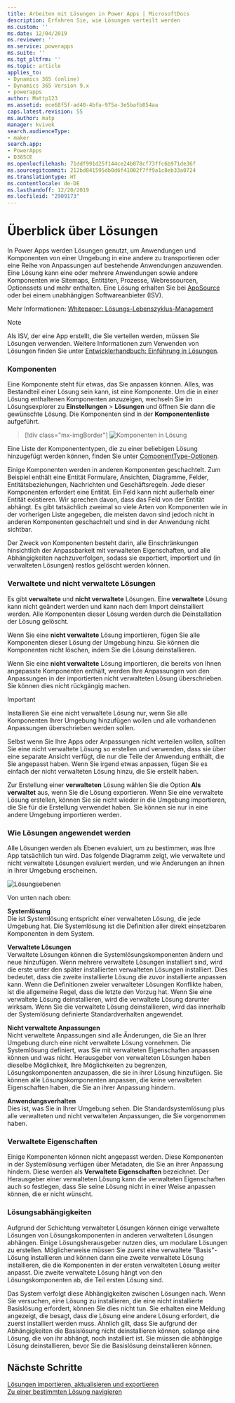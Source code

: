 ```yaml
---
title: Arbeiten mit Lösungen in Power Apps | MicrosoftDocs
description: Erfahren Sie, wie Lösungen verteilt werden
ms.custom: ''
ms.date: 12/04/2019
ms.reviewer: ''
ms.service: powerapps
ms.suite: ''
ms.tgt_pltfrm: ''
ms.topic: article
applies_to:
- Dynamics 365 (online)
- Dynamics 365 Version 9.x
- powerapps
author: Mattp123
ms.assetid: ece68f5f-ad40-4bfa-975a-3e5bafb854aa
caps.latest.revision: 55
ms.author: matp
manager: kvivek
search.audienceType:
- maker
search.app:
- PowerApps
- D365CE
ms.openlocfilehash: 71ddf991d25f144ce24b078cf73ffc6b971de36f
ms.sourcegitcommit: 212bd841595db0d6f41002f7ff9a1c8eb33a0724
ms.translationtype: HT
ms.contentlocale: de-DE
ms.lasthandoff: 12/20/2019
ms.locfileid: "2909173"
---
```

# <a name="solutions-overview"></a>Überblick über Lösungen  

  In Power Apps werden Lösungen genutzt, um Anwendungen und Komponenten von einer Umgebung in eine andere zu transportieren oder eine Reihe von Anpassungen auf bestehende Anwendungen anzuwenden. Eine Lösung kann eine oder mehrere Anwendungen sowie andere Komponenten wie Sitemaps, Entitäten, Prozesse, Webressourcen, Optionssets und mehr enthalten.  Eine Lösung erhalten Sie bei [AppSource](https://appsource.microsoft.com/) oder bei einem unabhängigen Softwareanbieter (ISV).
  
Mehr Informationen: [Whitepaper: Lösungs-Lebenszyklus-Management](https://www.microsoft.com/download/details.aspx?id=57777)  
  
> [!NOTE]
>  Als ISV, der eine App erstellt, die Sie verteilen werden, müssen Sie Lösungen verwenden. Weitere Informationen zum Verwenden von Lösungen finden Sie unter [Entwicklerhandbuch: Einführung in Lösungen](/powerapps/developer/common-data-service/introduction-solutions).  
  

<a name="BKMK_SolutionComponents"></a>   
### <a name="components"></a>Komponenten  
 Eine Komponente steht für etwas, das Sie anpassen können. Alles, was Bestandteil einer Lösung sein kann, ist eine Komponente. Um die in einer Lösung enthaltenen Komponenten anzuzeigen, wechseln Sie im Lösungsexplorer zu **Einstellungen** > **Lösungen** und öffnen Sie dann die gewünschte Lösung. Die Komponenten sind in der **Komponentenliste** aufgeführt. 

> [!div class="mx-imgBorder"] 
> ![Komponenten in Lösung](media/components-in-solution.png "Komponenten in Lösung") 

Eine Liste der Komponententypen, die zu einer beliebigen Lösung hinzugefügt werden können, finden Sie unter [ComponentType-Optionen](../../developer/common-data-service/reference/entities/solutioncomponent.md#componenttype-options).

<!-- The following is a list of components that you can view in a solution:  
  
-   AI Model

-   Application Ribbon  
  
-   Article Template  
  
-   Business Rule  

-   Canvas App 
  
-   Chart  
  
-   Connection Role  
  
-   Contract Template  

-   Custom Connector
 
-   Custom Control
  
-   Dashboard  
  
-   Email Template  
  
-   Entity  
  
-   Entity Relationship  

-   Environment variable
  
-   Field  
  
-   Field Security Profile  

-   Flow
  
-   Form  
  
-   Mail Merge Template  
  
-   Message  

-   Model-driven app
  
-   Option Set  
  
-   Plug-in Assembly  
  
-   Process  

-   Report  

-   Sdk Message Processing Step  
  
-   Security Role  
  
-   Service Endpoint  
  
-   Site Map  

-   Virtual Entity Data Provider

-   Virtual Entity Data Source
  
-   Web Resource  -->
  
 Einige Komponenten werden in anderen Komponenten geschachtelt. Zum Beispiel enthält eine Entität Formulare, Ansichten, Diagramme, Felder, Entitätsbeziehungen, Nachrichten und Geschäftsregeln. Jede dieser Komponenten erfordert eine Entität. Ein Feld kann nicht außerhalb einer Entität existieren. Wir sprechen davon, dass das Feld von der Entität abhängt. Es gibt tatsächlich zweimal so viele Arten von Komponenten wie in der vorherigen Liste angegeben, die meisten davon sind jedoch nicht in anderen Komponenten geschachtelt und sind in der Anwendung nicht sichtbar.  
  
 Der Zweck von Komponenten besteht darin, alle Einschränkungen hinsichtlich der Anpassbarkeit mit verwalteten Eigenschaften, und alle Abhängigkeiten nachzuverfolgen, sodass sie exportiert, importiert und (in verwalteten Lösungen) restlos gelöscht werden können.  
  
<a name="BKMK_ManagedAndUnmanagedSolutions"></a>   
### <a name="managed-and-unmanaged-solutions"></a>Verwaltete und nicht verwaltete Lösungen  
 Es gibt **verwaltete** und **nicht verwaltete** Lösungen. Eine **verwaltete** Lösung kann nicht geändert werden und kann nach dem Import deinstalliert werden. Alle Komponenten dieser Lösung werden durch die Deinstallation der Lösung gelöscht.  
  
 Wenn Sie eine **nicht verwaltete** Lösung importieren, fügen Sie alle Komponenten dieser Lösung der Umgebung hinzu. Sie können die Komponenten nicht löschen, indem Sie die Lösung deinstallieren.  
  
 Wenn Sie eine **nicht verwaltete** Lösung importieren, die bereits von Ihnen angepasste Komponenten enthält, werden Ihre Anpassungen von den Anpassungen in der importierten nicht verwalteten Lösung überschrieben. Sie können dies nicht rückgängig machen.  
  
> [!IMPORTANT]
>  Installieren Sie eine nicht verwaltete Lösung nur, wenn Sie alle Komponenten Ihrer Umgebung hinzufügen wollen und alle vorhandenen Anpassungen überschrieben werden sollen.  
  
 Selbst wenn Sie Ihre Apps oder Anpassungen nicht verteilen wollen, sollten Sie eine nicht verwaltete Lösung so erstellen und verwenden, dass sie über eine separate Ansicht verfügt, die nur die Teile der Anwendung enthält, die Sie angepasst haben. Wenn Sie irgend etwas anpassen, fügen Sie es einfach der nicht verwalteten Lösung hinzu, die Sie erstellt haben.  
  
 Zur Erstellung einer **verwalteten** Lösung wählen Sie die Option **Als verwaltet** aus, wenn Sie die Lösung exportieren. Wenn Sie eine verwaltete Lösung erstellen, können Sie sie nicht wieder in die Umgebung importieren, die Sie für die Erstellung verwendet haben. Sie können sie nur in eine andere Umgebung importieren werden.  
  
<a name="BKMK_HowSolutionsAreApplied"></a>   
### <a name="how-solutions-are-applied"></a>Wie Lösungen angewendet werden  
 Alle Lösungen werden als Ebenen evaluiert, um zu bestimmen, was Ihre App tatsächlich tun wird. Das folgende Diagramm zeigt, wie verwaltete und nicht verwaltete Lösungen evaluiert werden, und wie Änderungen an ihnen in Ihrer Umgebung erscheinen.  
  
 ![Lösungsebenen](media/solution-layering.png "Lösungsebenen")  
  
 Von unten nach oben:  
  
 **Systemlösung**  
 Die ist Systemlösung entspricht einer verwalteten Lösung, die jede Umgebung hat. Die Systemlösung ist die Definition aller direkt einsetzbaren Komponenten in dem System.  
  
 **Verwaltete Lösungen**  
 Verwaltete Lösungen können die Systemlösungskomponenten ändern und neue hinzufügen. Wenn mehrere verwaltete Lösungen installiert sind, wird die erste unter den später installierten verwalteten Lösungen installiert. Dies bedeutet, dass die zweite installierte Lösung die zuvor installierte anpassen kann. Wenn die Definitionen zweier verwalteter Lösungen Konflikte haben, ist die allgemeine Regel, dass die letzte den Vorzug hat. Wenn Sie eine verwaltete Lösung deinstallieren, wird die verwaltete Lösung darunter wirksam. Wenn Sie die verwaltete Lösung deinstallieren, wird das innerhalb der Systemlösung definierte Standardverhalten angewendet.  
  
 **Nicht verwaltete Anpassungen**  
 Nicht verwaltete Anpassungen sind alle Änderungen, die Sie an Ihrer Umgebung durch eine nicht verwaltete Lösung vornehmen. Die Systemlösung definiert, was Sie mit verwalteten Eigenschaften anpassen können und was nicht. Herausgeber von verwalteten Lösungen haben dieselbe Möglichkeit, Ihre Möglichkeiten zu begrenzen, Lösungskomponenten anzupassen, die sie in ihrer Lösung hinzufügen. Sie können alle Lösungskomponenten anpassen, die keine verwalteten Eigenschaften haben, die Sie an ihrer Anpassung hindern.  
  
 **Anwendungsverhalten**  
 Dies ist, was Sie in Ihrer Umgebung sehen. Die Standardsystemlösung plus alle verwalteten und nicht verwalteten Anpassungen, die Sie vorgenommen haben.  
  
<a name="BKMK_ManagedProperties"></a>   
### <a name="managed-properties"></a>Verwaltete Eigenschaften  
 Einige Komponenten können nicht angepasst werden. Diese Komponenten in der Systemlösung verfügen über Metadaten, die Sie an ihrer Anpassung hindern. Diese werden als **Verwaltete Eigenschaften** bezeichnet. Der Herausgeber einer verwalteten Lösung kann die verwalteten Eigenschaften auch so festlegen, dass Sie seine Lösung nicht in einer Weise anpassen können, die er nicht wünscht.  
  
<a name="BKMK_Dependencies"></a>   
### <a name="solution-dependencies"></a>Lösungsabhängigkeiten  
 Aufgrund der Schichtung verwalteter Lösungen können einige verwaltete Lösungen von Lösungskomponenten in anderen verwalteten Lösungen abhängen. Einige Lösungsherausgeber nutzen dies, um modulare Lösungen zu erstellen. Möglicherweise müssen Sie zuerst eine verwaltete "Basis"-Lösung installieren und können dann eine zweite verwaltete Lösung installieren, die die Komponenten in der ersten verwalteten Lösung weiter anpasst. Die zweite verwaltete Lösung hängt von den Lösungskomponenten ab, die Teil ersten Lösung sind.  
  
 Das System verfolgt diese Abhängigkeiten zwischen Lösungen nach. Wenn Sie versuchen, eine Lösung zu installieren, die eine nicht installierte Basislösung erfordert, können Sie dies nicht tun. Sie erhalten eine Meldung angezeigt, die besagt, dass die Lösung eine andere Lösung erfordert, die zuerst installiert werden muss. Ähnlich gilt, dass Sie aufgrund der Abhängigkeiten die Basislösung nicht deinstallieren können, solange eine Lösung, die von ihr abhängt, noch installiert ist. Sie müssen die abhängige Lösung deinstallieren, bevor Sie die Basislösung deinstallieren können.  
  
  
## <a name="next-steps"></a>Nächste Schritte  
[Lösungen importieren, aktualisieren und exportieren](import-update-export-solutions.md) <br/>
[Zu einer bestimmten Lösung navigieren](navigate-specific-solution.md)
 
